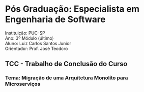 # Pós Graduação: Especialista em Engenharia de Software
Instituição: PUC-SP    
Ano: 3º Módulo (último)   
Aluno: Luiz Carlos Santos Junior  
Orientador: Prof. José Teodoro

## TCC - Trabalho de Conclusão do Curso
### Tema: Migração de uma Arquitetura Monolíto para Microserviços
